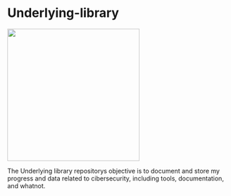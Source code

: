 
# Underlying-library

<img src="https://github.com/Promete04/Underlying-library/blob/main/Docs/images/output.jpg" width=300>

The Underlying library repositorys objective is to document and store my progress and data related to cibersecurity, including tools, documentation, and whatnot.


